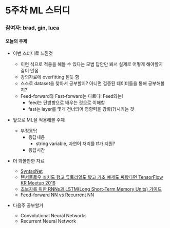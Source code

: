 # 5주차 ML 스터디
### 참여자: brad, gin, luca

#### 오늘의 주제 
* 이번 스터디로 느낀것
	* 이런 식으로 적용을 해볼 수 있다는 모범 답안만 봐서 실제로 어떻게 해야할지 감이 안옴
	* 강의자료에 overfitting 된듯 함
	* 스스로 dataset을 찾아서 공부할지? 아니면 검증된 데이터들을 통해 공부해볼지?
	* Feed-forward와 Fast-forward는 다르다! Feed와는!
		* feed는 단방향으로 배우는 것으로 이해함
		* fast는 layer를 몇개 건너띄어 영향력을 강화(?)시키는 것
* 앞으로 ML을 적용해볼 주제
	* 부정응답
		* 응답내용
			* string variable, 자연어 처리를 tf가 지원?
		* 응답시간
* 더 봐볼만한 자료
	* [SyntaxNet](https://cpuu.postype.com/post/166917/)
	* [텐서플로우 설치도 했고 튜토리얼도 봤고 기초 예제도 짜봤다면 TensorFlow KR Meetup 2016](https://www.slideshare.net/carpedm20/ss-63116251)
	* [초보자를 위한 RNNs과 LSTM(Long Short-Term Memory Units) 가이드](https://deeplearning4j.org/kr/lstm)
	* [Feed-forward NN vs Recurrent NN](http://sanghyukchun.github.io/40/)

* 다음주 공부할거
	* Convolutional Neural Networks
	* Recurrent Neural Network  

